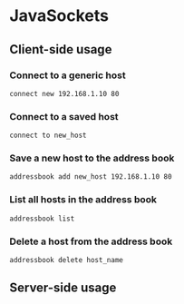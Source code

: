# JavaSockets

## Client-side usage

### Connect to a generic host

	connect new 192.168.1.10 80
	
### Connect to a saved host

	connect to new_host

### Save a new host to the address book

	addressbook add new_host 192.168.1.10 80
	
### List all hosts in the address book

	addressbook list
	
### Delete a host from the address book

	addressbook delete host_name
	
## Server-side usage
